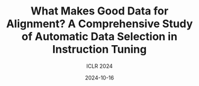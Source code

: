 ---
layout: seminar-post
title: "What Makes Good Data for Alignment? A Comprehensive Study of Automatic Data Selection in Instruction Tuning"
subtitle: 'ICLR 2024'
categories: NLP
tags: [Data selection, LLM, Instruction tuning]
date: 2024-10-16
pdf_url: 'https://drive.google.com/file/d/1-aGPGwL1-a7M03JFMpQ0WlkJWh1nVUvl/preview'
---